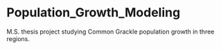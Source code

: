 # Population_Growth_Modeling
M.S. thesis project studying Common Grackle population growth in three regions.
